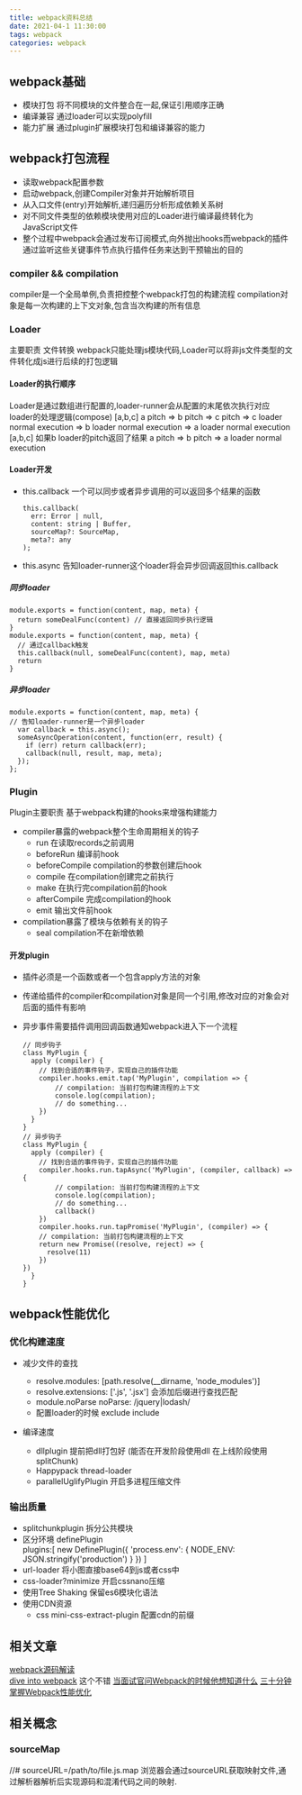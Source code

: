 ```yaml
---
title: webpack资料总结 
date: 2021-04-1 11:30:00  
tags: webpack
categories: webpack
---
```


## webpack基础

* 模块打包 将不同模块的文件整合在一起,保证引用顺序正确
* 编译兼容 通过loader可以实现polyfill
* 能力扩展 通过plugin扩展模块打包和编译兼容的能力

## webpack打包流程  
* 读取webpack配置参数
* 启动webpack,创建Compiler对象并开始解析项目
* 从入口文件(entry)开始解析,递归遍历分析形成依赖关系树
* 对不同文件类型的依赖模块使用对应的Loader进行编译最终转化为JavaScript文件
* 整个过程中webpack会通过发布订阅模式,向外抛出hooks而webpack的插件通过监听这些关键事件节点执行插件任务来达到干预输出的目的

### compiler && compilation
compiler是一个全局单例,负责把控整个webpack打包的构建流程
compilation对象是每一次构建的上下文对象,包含当次构建的所有信息

### Loader
主要职责 文件转换
webpack只能处理js模块代码,Loader可以将非js文件类型的文件转化成js进行后续的打包逻辑

#### Loader的执行顺序
Loader是通过数组进行配置的,loader-runner会从配置的末尾依次执行对应loader的处理逻辑(compose)
[a,b,c]
a pitch => b pitch => c pitch =>  c loader normal execution => b loader normal execution => a loader normal execution
[a,b,c] 如果b loader的pitch返回了结果
a pitch => b pitch => a loader normal execution

#### Loader开发
* this.callback 一个可以同步或者异步调用的可以返回多个结果的函数

      this.callback(
        err: Error | null,
        content: string | Buffer,
        sourceMap?: SourceMap,
        meta?: any
      );

* this.async 告知loader-runner这个loader将会异步回调返回this.callback

##### 同步loader


    module.exports = function(content, map, meta) {
      return someDealFunc(content) // 直接返回同步执行逻辑
    }
    module.exports = function(content, map, meta) {
      // 通过callback触发
      this.callback(null, someDealFunc(content), map, meta)
      return 
    }
##### 异步loader


    module.exports = function(content, map, meta) {
    // 告知loader-runner是一个异步loader
      var callback = this.async();
      someAsyncOperation(content, function(err, result) {
        if (err) return callback(err);
        callback(null, result, map, meta);
      });
    };

### Plugin
Plugin主要职责 基于webpack构建的hooks来增强构建能力
* compiler暴露的webpack整个生命周期相关的钩子
  * run 在读取records之前调用
  * beforeRun 编译前hook
  * beforeCompile compilation的参数创建后hook
  * compile 在compilation创建完之前执行
  * make 在执行完compilation前的hook
  * afterCompile 完成compilation的hook
  * emit 输出文件前hook
* compilation暴露了模块与依赖有关的钩子
  * seal  compilation不在新增依赖

#### 开发plugin
* 插件必须是一个函数或者一个包含apply方法的对象
* 传递给插件的compiler和compilation对象是同一个引用,修改对应的对象会对后面的插件有影响
* 异步事件需要插件调用回调函数通知webpack进入下一个流程

      // 同步钩子
      class MyPlugin {
        apply (compiler) {
          // 找到合适的事件钩子，实现自己的插件功能
          compiler.hooks.emit.tap('MyPlugin', compilation => {
              // compilation: 当前打包构建流程的上下文
              console.log(compilation);
              // do something...
          })
        }
      }
      // 异步钩子
      class MyPlugin {
        apply (compiler) {
          // 找到合适的事件钩子，实现自己的插件功能
          compiler.hooks.run.tapAsync('MyPlugin', (compiler, callback) => {
              // compilation: 当前打包构建流程的上下文
              console.log(compilation);
              // do something...
              callback()
          })
          compiler.hooks.run.tapPromise('MyPlugin', (compiler) => {
          // compilation: 当前打包构建流程的上下文
          return new Promise((resolve, reject) => {
            resolve(11)
          })
      })
        }
      }


## webpack性能优化

### 优化构建速度
* 减少文件的查找  
  * resolve.modules: [path.resolve(__dirname, 'node_modules')]
  * resolve.extensions: ['.js', '.jsx'] 会添加后缀进行查找匹配
  * module.noParse  noParse: /jquery|lodash/
  * 配置loader的时候 exclude include

* 编译速度
  * dllplugin 提前把dll打包好 (能否在开发阶段使用dll  在上线阶段使用splitChunk)
  * Happypack  thread-loader
  * parallelUglifyPlugin 开启多进程压缩文件

### 输出质量
  * splitchunkplugin 拆分公共模块
  * 区分环境 definePlugin  
    plugins:[
      new DefinePlugin({
          'process.env': {
              NODE_ENV: JSON.stringify('production')
          }
      })
    ]
  * url-loader 将小图直接base64到js或者css中
  * css-loader?minimize 开启cssnano压缩
  * 使用Tree Shaking  保留es6模块化语法
  * 使用CDN资源 
    * css mini-css-extract-plugin 配置cdn的前缀



## 相关文章
[webpack源码解读](https://juejin.cn/post/6844903987129352206)  
[dive into webpack](https://github.com/lihongxun945/diving-into-webpack) 这个不错
[当面试官问Webpack的时候他想知道什么](https://juejin.cn/post/6943468761575849992)
[三十分钟掌握Webpack性能优化](https://juejin.cn/post/6844903651291447309)

## 相关概念

### sourceMap
//# sourceURL=/path/to/file.js.map 浏览器会通过sourceURL获取映射文件,通过解析器解析后实现源码和混淆代码之间的映射.



    